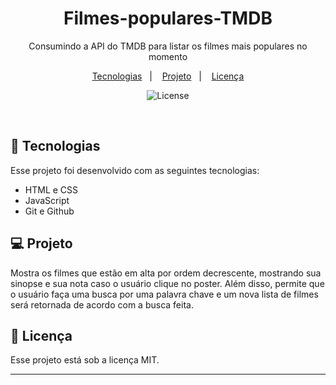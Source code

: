 <h1 align = "center"> Filmes-populares-TMDB</h1>

<p align = "center" >Consumindo a API do TMDB para listar os filmes mais populares no momento</p>

<p align="center">
  <a href="#-tecnologias">Tecnologias</a>&nbsp;&nbsp;&nbsp;|&nbsp;&nbsp;&nbsp;
  <a href="#-projeto">Projeto</a>&nbsp;&nbsp;&nbsp;|&nbsp;&nbsp;&nbsp;
  <a href="#memo-licença">Licença</a>
</p>

<p align="center">
  <img alt="License" src="https://img.shields.io/static/v1?label=license&message=MIT&color=49AA26&labelColor=000000">
</p>

<br>


## 🚀 Tecnologias

Esse projeto foi desenvolvido com as seguintes tecnologias:

- HTML e CSS
- JavaScript
- Git e Github

## 💻 Projeto

Mostra os filmes que estão em alta por ordem decrescente, mostrando sua sinopse e sua nota caso o usuário clique no poster. Além disso, permite que o usuário faça uma busca por uma palavra chave e um nova lista de filmes será retornada de acordo com a busca feita.


## :memo: Licença

Esse projeto está sob a licença MIT.

---

